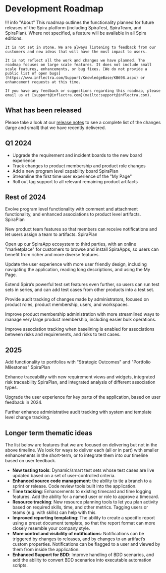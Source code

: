 # Development Roadmap

!!! info "About"
    This roadmap outlines the functionality planned for future releases of the Spira platform (including SpiraTest, SpiraTeam, and SpiraPlan). Where not specified, a feature will be available in all Spira editions.
    
    It is not set in stone. We are always listening to feedback from our customers and new ideas that will have the most impact to users.

    It is not reflect all the work and changes we have planned. The roadmap focuses on large scale features. It does not include small scale features, enhancements, or bug fixes. [We do not provide a public list of open bugs](https://www.inflectra.com/Support/KnowledgeBase/KB698.aspx) or enhancement requests at this time.
    
    If you have any feedback or suggestions regarding this roadmap, please email us at [support@inflectra.com](mailto:support@inflectra.com).

## What has been released
Please take a look at our [release notes](../release-notes-v7) to see a complete list of the changes (large and small) that we have recently delivered.

## Q1 2024
- Upgrade the requirement and incident boards to the new board experience
- Track changes to product membership and product role changes
- Add a new program level capability board <span class="pill">SpiraPlan</span>
- Streamline the first time user experience of the "My Page"
- Roll out tag support to all relevant remaining product artifacts


## Rest of 2024
Evolve program level functionality with comment and attachment functionality, and enhanced associations to product level artifacts. <span class="pill">SpiraPlan</span>

New product team features so that members can receive notifications and let users assign a team to artifacts. <span class="pill">SpiraPlan</span>

Open up our SpiraApp ecosystem to third parties, with an online "marketplace" for customers to browse and install SpiraApps, so users can benefit from richer and more diverse features.

Update the user experience with more user friendly design, including navigating the application, reading long descriptions, and using the My Page.

Extend Spira’s powerful test set features even further, so users can run test sets in series, and can add test cases from other products into a test set.

Provide audit tracking of changes made by administrators, focused on product roles, product membership, users, and workspaces.

Improve product membership administration with more streamlined ways to manage very large product membership, including easier bulk operations.

Improve association tracking when baselining is enabled for associations between risks and requirements, and risks to test cases. 

## 2025
Add functionality to portfolios with "Strategic Outcomes" and "Portfolio Milestones" <span class="pill">SpiraPlan</span>

Enhance traceability with new requirement views and widgets, integrated risk traceability <span class="pill">SpiraPlan</span>, and integrated analysis of different association types.

Upgrade the user experience for key parts of the application, based on user feedback in 2024.

Further enhance administrative audit tracking with system and template level change tracking.



## Longer term thematic ideas
The list below are features that we are focused on delivering but not in the above timeline. We look for ways to deliver each (all or in part) with smaller enhancements in the short-term, or to integrate them into our timeline based on user feedback.

- **New testing tools**: Dynamic/smart test sets whose test cases are live updated based on a set of user-controlled criteria.
- **Enhanced source code management**: the ability to tie a branch to a sprint or release. Code review tools built into the application.
- **Time tracking**: Enhancements to existing timecard and time logging features. Add the ability for a named user or role to approve a timecard.
- **Resource tracking**: New resource planning tools to let you plan activity based on required skills, time, and other metrics. Tagging users or teams (e.g. with skills) can help with this.
- **Improved reporting templating**: The ability to create a specific report using a preset document template, so that the report format can more closely resemble your company style.
- **More control and visibility of notifications**: Notifications can be triggered by changes to releases, and by changes to an artifact’s custom properties. Notifications can be flagged to a user and viewed by them from inside the application.
- **Enhanced Support for BDD**: Improve handling of BDD scenarios, and add the ability to convert BDD scenarios into executable automation scripts.